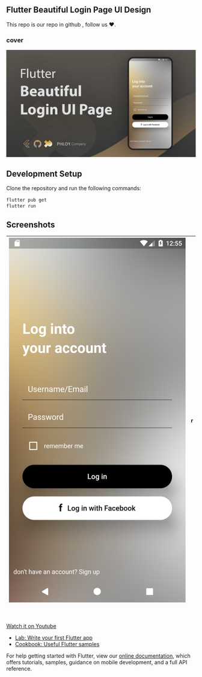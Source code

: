## Flutter Beautiful Login Page UI Design 

This repo is our repo in github , follow us ❤.

### cover
![Alt text](./assets/images/phloxcompany.jpg?raw=true "Optional Title")

## Development Setup
Clone the repository and run the following commands:

```
flutter pub get
flutter run
```
## Screenshots


![Alt text](./assets/images/ui_app.png?raw=true "Optional Title") | r
--- | ---


<br><br>
[Watch it on Youtube](https://youtube.com)


- [Lab: Write your first Flutter app](https://flutter.dev/docs/get-started/codelab)
- [Cookbook: Useful Flutter samples](https://flutter.dev/docs/cookbook)

For help getting started with Flutter, view our
[online documentation](https://flutter.dev/docs), which offers tutorials,
samples, guidance on mobile development, and a full API reference.
